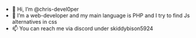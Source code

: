- 👋 Hi, I’m @chris-devel0per
- 👀 I’m a web-developer and my main language is PHP and I try to find Js alternatives in css 
- 📫 You can reach me via discord under skiddybison5924

<!---
chris-devel0per/chris-devel0per is a ✨ special ✨ repository because its `README.md` (this file) appears on your GitHub profile.
You can click the Preview link to take a look at your changes.
--->
